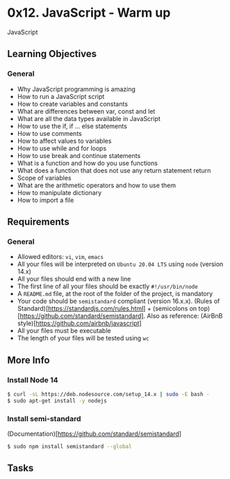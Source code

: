 # 0x12. JavaScript - Warm up
JavaScript

## Learning Objectives
### General
- Why JavaScript programming is amazing
- How to run a JavaScript script
- How to create variables and constants
- What are differences between var, const and let
- What are all the data types available in JavaScript
- How to use the if, if ... else statements
- How to use comments
- How to affect values to variables
- How to use while and for loops
- How to use break and continue statements
- What is a function and how do you use functions
- What does a function that does not use any return statement return
- Scope of variables
- What are the arithmetic operators and how to use them
- How to manipulate dictionary
- How to import a file

## Requirements
### General
- Allowed editors: `vi`, `vim`, `emacs`
- All your files will be interpreted on `Ubuntu 20.04 LTS` using `node` (version 14.x)
- All your files should end with a new line
- The first line of all your files should be exactly `#!/usr/bin/node`
- A `README.md` file, at the root of the folder of the project, is mandatory
- Your code should be `semistandard` compliant (version 16.x.x). (Rules of Standard)[https://standardjs.com/rules.html] + (semicolons on top)[https://github.com/standard/semistandard]. Also as reference: (AirBnB style)[https://github.com/airbnb/javascript]
- All your files must be executable
- The length of your files will be tested using `wc`

## More Info
### Install Node 14
```bash
$ curl -sL https://deb.nodesource.com/setup_14.x | sudo -E bash -
$ sudo apt-get install -y nodejs
```

### Install semi-standard
(Documentation)[https://github.com/standard/semistandard]
```bash
$ sudo npm install semistandard --global
```

## Tasks
